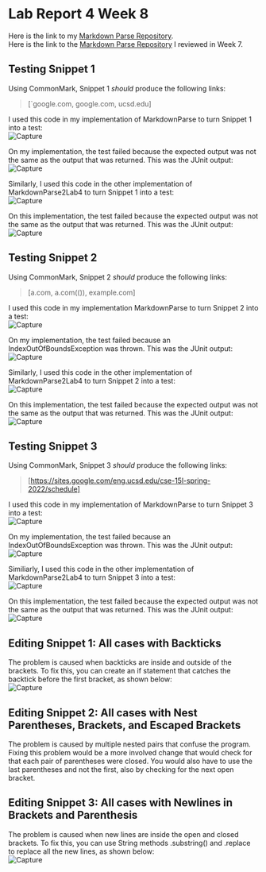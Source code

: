 # Lab Report 4 Week 8

Here is the link to my [Markdown Parse Repository](https://github.com/kieraliz/markdown-parser). <br>
Here is the link to the [Markdown Parse Repository](https://github.com/anhthony/markdown-parser) I reviewed in Week 7.

## Testing Snippet 1

Using CommonMark, Snippet 1 *should* produce the following links:
> [`google.com, google.com, ucsd.edu]

I used this code in my implementation of MarkdownParse to turn Snippet 1 into a test: <br>
![Capture](https://user-images.githubusercontent.com/103288140/169716411-32c09071-77df-49a5-abce-c6498a7b837f.PNG)

On my implementation, the test failed because the expected output was not the same as the output that was returned. This was the JUnit output: <br>
![Capture](https://user-images.githubusercontent.com/103288140/169716432-6f05374b-9b86-41c5-ae1c-41bd676d8f71.PNG)

Similarly, I used this code in the other implementation of MarkdownParse2Lab4 to turn Snippet 1 into a test: <br>
![Capture](https://user-images.githubusercontent.com/103288140/169716466-4c1962f0-6988-415f-8441-53f2db1bfad4.PNG)

On this implementation, the test failed because the expected output was not the same as the output that was returned. This was the JUnit output: <br>
![Capture](https://user-images.githubusercontent.com/103288140/169716494-d175627b-f397-4212-8323-191e297aa99d.PNG)


## Testing Snippet 2

Using CommonMark, Snippet 2 *should* produce the following links:
> [a.com, a.com(()), example.com]

I used this code in my implementation MarkdownParse to turn Snippet 2 into a test: <br>
![Capture](https://user-images.githubusercontent.com/103288140/169707166-31e2561d-74e4-4655-9b50-f75a56398a90.PNG)

On my implementation, the test failed because an IndexOutOfBoundsException was thrown. This was the JUnit output: <br>
![Capture](https://user-images.githubusercontent.com/103288140/169707222-6c32b939-e2bb-4a1e-82fc-f25dec92521d.PNG)

Similarly, I used this code in the other implementation of MarkdownParse2Lab4 to turn Snippet 2 into a test: <br> 
![Capture](https://user-images.githubusercontent.com/103288140/169716726-16abcf18-bd8e-47b7-9a58-52d5cebbbdca.PNG)

On this implementation, the test failed because the expected output was not the same as the output that was returned. This was the JUnit output: <br>
![Capture](https://user-images.githubusercontent.com/103288140/169716773-4e1e6684-bb9a-4ff3-bdaa-0ef7d3221cf6.PNG)

## Testing Snippet 3

Using CommonMark, Snippet 3 *should* produce the following links:
> [https://sites.google.com/eng.ucsd.edu/cse-15l-spring-2022/schedule]

I used this code in my implementation of MarkdownParse to turn Snippet 3 into a test: <br>
![Capture](https://user-images.githubusercontent.com/103288140/170833633-53d5c832-8741-4b8c-9054-d294e8824651.PNG)

On my implementation, the test failed because an IndexOutOfBoundsException was thrown. This was the JUnit output: <br>
![Capture](https://user-images.githubusercontent.com/103288140/170833660-8e6f719d-570c-4c50-b1bd-d221267e9dc7.PNG)

Similiarly, I used this code in the other implementation of MarkdownParse2Lab4 to turn Snippet 3 into a test: <br>
![Capture](https://user-images.githubusercontent.com/103288140/170833682-22eb72a6-75eb-4326-9643-cdc977d28a42.PNG)

On this implementation, the test failed because the expected output was not the same as the output that was returned. This was the JUnit output: <br>
![Capture](https://user-images.githubusercontent.com/103288140/170833710-364d6ebe-6d29-436d-9f6c-aa22bc6cda5c.PNG)

## Editing Snippet 1: All cases with Backticks

The problem is caused when backticks are inside and outside of the brackets. To fix this, you can create an if statement that catches the backtick before the first bracket, as shown below: <br>
![Capture](https://user-images.githubusercontent.com/103288140/170835319-aaa2b2e9-cf94-4d20-83e9-2076fe083bae.PNG)

## Editing Snippet 2: All cases with Nest Parentheses, Brackets, and Escaped Brackets

The problem is caused by multiple nested pairs that confuse the program. Fixing this problem would be a more involved change that would check for that each pair of parentheses were closed. You would also have to use the last parentheses and not the first, also by checking for the next open bracket. 

## Editing Snippet 3: All cases with Newlines in Brackets and Parenthesis

The problem is caused when new lines are inside the open and closed brackets. To fix this, you can use String methods .substring() and .replace to replace all the new lines, as shown below: <br>
![Capture](https://user-images.githubusercontent.com/103288140/170835911-38fd64b6-5fd0-4b27-94f7-e2fc8bffb7fd.PNG)


